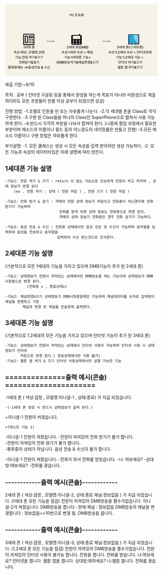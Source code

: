 
![이미지](./image_report.JPG)

제출 기한:~6/10

목적 : 공부 
( 인터넷 구글링 등을 통해서 완성을 하는게 목표가 아니라 미완성으로 제출하더라도 모든 조원들이 한줄 이상 공부가 되었으면 성공)

진행 방법:
  -1.조별로 인원을 반 또는 자유롭게 나눈다.
  -2.각 세대별 폰을 Class로 각각 구현한다.
  -3.구현 된 Class들을 하나의 Class인 SuperPhone으로 합쳐서 사용 가능하게 한다.
  -4.반드시 각각의 부분을 나눠서 합쳐야 한다.
  (나중에 협업 과정에서 필요한 부분이며 메소드의 이름이나 필드 등의 어느정도의 네이밍룰은 만들고 진행)
  -5.모든 메소드 이름이나 구현 방법은 자유롭게 한다.
  
부가설명:
  -1. 모든 클래스는 생성 시 모든 속성을 입력 받아야만 생성 가능하다. 
  -2. 모든 기능과 속성의 데이터타입은 아래 설명에 따라 만든다.
  
  
  1세대폰 기능 설명
  -
    -기능1: 전원 켜기 & 끄기 : return 이 없는 기능으로 단순하게 전원이 켜고 꺼지며 , 상태 정보가 변경 된다
        (ex . 전원 켜기 : 상태 ( 전원 켜짐 ) , 전원 끄기 ( 전원 꺼짐 )
        
    -기능2: 전화 받기 & 끊기 : 객체의 전원 상태 정보가 켜짐이고 전화중이 아닌경우에 전화 받기가 가능하며 
                             전화를 받게 되면 상태 정보는 전화중으로 변경 된다.
                             객체의 상태 정보가 전화중인 경우 전화 끊기가 가능하다.
                           
    -기능3: 음성 전송 & 수신 : 전화중 상태에서만 음성 전송 및 수신이 가능하며 문자열을 입력하여 음성을 전송하고 문자열을
                            입력하여 수신 받는것으로 인식한다.
                           
   
   2세대폰 기능 설명
   -
   (기본적으로 모든 1세대의 기능을 가지고 있으며 DMB기능이 추가 된 2세대 폰)
   
    -기능1: 상태정보가 전원이 켜져있는 상태에서만 DMB방송을 켜는 기능이며 상태정보가 DMB 시청중으로 변경 된다.
              (전화중 x , 종료상태x)
   
    -기능2: 채널변경&끄기 상태정보가 DMB시청중일때만 가능하며 채널데이터를 숫자로 입력받아 채널을 변경하고 기존 
            채널과 변경 된 채널을 콘솔창에 출력한다.
   
   3세대폰 기능 설명
   -
   (기본적으로 1,2세대의 모든 기능을 가지고 있으며 인터넷 기능이 추가 된 3세대 폰)
   
    -기능1: 상태정보가 전원이 켜져있는 상태에서 인터넷 사용이 가능하며 인터넷 사용 시 상태정보가 인터넷 
           켜짐으로 변경 된다.( 종료상태에서만 사용 불가)
    -기능2: 웹툰 앱 켜기 & 끄기 인터넷 사용상태에서만 실행 가능한 기능
 
 ==============출력 예시(콘솔) =====================
 -

  -1세대 폰 ( 색상:검정 , 모델명:이니셜-1 , 상태:종료) 가 지급 되었습니다.
  
    -(-1세대 폰 생성 시 반드시 상태정보가 출력 된다.)
  
 +이니셜-1 전원이 켜졌습니다.   
 
    +(테스트 기능 1)
    
 -이니셜-1 전원이 꺼졌습니다. 
 -전원이 꺼져있어 전화 받기가 불가 합니다.             
 -전원이 꺼져있어 전화 끊기가 불가 합니다.           
 -통화중이 상태가 아닙니다. 음성 전송 & 수신이 불가 합니다.        
 
 -이니셜-1 전원이 켜졌습니다.
 -전화가 와서 전화를 받았습니다.
 -나: 여보세요?
 -상대방:여보세요?
 -전화를 끊습니다.
 
 
------------출력 예시(콘솔)------------
 -
 
 2세대 폰 ( 색상:검정 , 모델명:이니셜-2, 상태:종료  채널:정보없음 ) 가 지급 되었습니다. (1세대 폰 모든 기능을 점검)
 전원이 꺼져있어 DMB방송을 켤수가없습니다. 
 이니셜-2가 켜졌습니다.
 DMB방송을 켭니다 : 현재 채널 : 정보없음 
 DMB방송의 채널을 변경합니다 : 정보없음=>10번으로 변경 됨.
 DMB방송을 끕니다.
 
 
------------출력 예시(콘솔)------------
 -
 
 3세대 폰 ( 색상:검정 , 모델명:이니셜-3, 상태:종료  채널:정보없음 ) 가 지급 되었습니다. (1,2세대 폰 모든 기능을 점검)
 전원이 꺼져있어 DMB방송을 켤수가없습니다. 
 전원이 꺼져있어 인터넷 사용이 불가능 합니다.
 전원을 켭니다.
 전화를 받습니다.
 나:여보세요?
 인터넷을 켭니다.
 웹툰 앱을 켭니다.
 상대방:뭐하세요?
 나:웹툰 봅니다.
 전화를 끊습니다.
 
 
 
 
 
 
 
 
 
 
 
 
 
  
